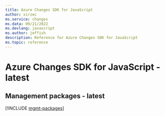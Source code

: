 ```yaml
---
title: Azure Changes SDK for JavaScript
author: xirzec
ms.service: changes
ms.data: 09/21/2022
ms.devlang: javascript
ms.author: jeffish
description: Reference for Azure Changes SDK for JavaScript
ms.topic: reference
---
```

# Azure Changes SDK for JavaScript - latest

## Management packages - latest
[!INCLUDE [mgmt-packages](changes-mgmt-index.md)]